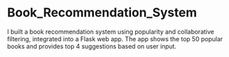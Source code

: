 # Book_Recommendation_System
I built a book recommendation system using popularity and collaborative filtering, integrated into a Flask web app. The app shows the top 50 popular books and provides top 4 suggestions based on user input.
